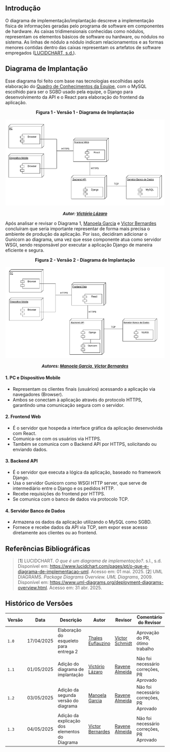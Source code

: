 ## Introdução

O diagrama de implementação/implantação descreve a implementação física de informações geradas pelo programa de software em componentes de hardware. As caixas tridimensionais conhecidas como nódulos, representam os elementos básicos de software ou hardware, ou nódulos no sistema. As linhas de nódulo a nódulo indicam relacionamentos e as formas menores contidas dentro das caixas representam os artefatos de software empregados ([LUCIDCHART, s.d.](#ref1)).

## Diagrama de Implantação

Esse diagrama foi feito com base nas tecnologias escolhidas após elaboração do [Quadro de Conhecimentos da Equipe](./Modelagem/quadroConhecimento.md), com o MySQL escolhido para ser o SGBD usado pela equipe, o Django para desenvolvimento da API e o React para elaboração do frontend da aplicação.

<center>
<p><b>Figura 1 - Versão 1 - Diagrama de Implantação</b></p>

![Diagrama de Implantação](../assets/diagrama-implantacao/diagrama_implantacao.png)

<font size="2"><p style="text-align: center"><b>*Autor: <a href="https://github.com/Victor-oss">Victório Lázaro</a>*</b></p></font>
</center>

Após analisar e revisar o Diagrama 1, [Manoela Garcia](https://github.com/manu-sgc) e [Victor Bernardes](https://github.com/VHbernardes) concluíram que seria importante representar de forma mais precisa o ambiente de produção da aplicação. Por isso, decidiram adicionar o Gunicorn ao diagrama, uma vez que esse componente atua como servidor WSGI, sendo responsável por executar a aplicação Django de maneira eficiente e segura.

<center>
<p><b>Figura 2 - Versão 2 - Diagrama de Implantação</b></p>

![Diagrama de Implantação - Versão 2](../assets/diagrama-implantacao/diagrama_implantacao2.png)

<font size="2"><p style="text-align: center"><b>*Autores: <a href="https://github.com/manu-sgc">Manoela Garcia, </a><a href="https://github.com/VHbernardes">Victor Bernardes</a>*</b></p></font>
</center>


#### 1. PC e Dispositivo Mobile
- Representam os clientes finais (usuários) acessando a aplicação via navegadores (Browser).
- Ambos se conectam à aplicação através do protocolo HTTPS, garantindo uma comunicação segura com o servidor.

#### 2. Frontend Web
- É o servidor que hospeda a interface gráfica da aplicação desenvolvida com React.
- Comunica-se com os usuários via HTTPS.
- Também se comunica com o Backend API por HTTPS, solicitando ou enviando dados.

#### 3. Backend API
- É o servidor que executa a lógica da aplicação, baseado no framework Django.
- Usa o servidor Gunicorn como WSGI HTTP server, que serve de intermediário entre o Django e os pedidos HTTP.
- Recebe requisições do frontend por HTTPS.
- Se comunica com o banco de dados via protocolo TCP.

#### 4. Servidor Banco de Dados
- Armazena os dados da aplicação utilizando o MySQL como SGBD.
- Fornece e recebe dados da API via TCP, sem expor esse acesso diretamente aos clientes ou ao frontend.


## Referências Bibliográficas

> [<a id='ref1'>1</a>] LUCIDCHART. *O que é um diagrama de implementação?*. s.l., s.d. Disponível em: <https://www.lucidchart.com/pages/pt/o-que-e-diagrama-de-implementacao-uml>. Acesso em: 01 mai. 2025.
> [<a id='ref2'>2</a>] UML DIAGRAMS. *Package Diagrams Overview. UML Diagrams*, 2009. Disponível em: <https://www.uml-diagrams.org/deployment-diagrams-overview.html>. Acesso em: 31 abr. 2025.

## Histórico de Versões

| Versão | Data       | Descrição               | Autor                                             | Revisor                                                | Comentário do Revisor |
| ------ | ---------- | ----------------------- | ------------------------------------------------- | ------------------------------------------------------ | --------------------- |
| `1.0`    | 17/04/2025 | Elaboração do esqueleto para entrega 2    |[Thales Euflauzino](https://github.com/thaleseuflauzino) | [Víctor Schmidt](https://github.com/moonshinerd)  | Aprovação do PR, ótimo trabalho |
| `1.1`    | 01/05/2025 | Adição do diagrama de implantação  |[Victório Lázaro](https://github.com/Victor-oss) |[Rayene Almeida](https://github.com/rayenealmeida) | Não foi necessário correções, PR Aprovado|
| `1.2`    | 03/05/2025 | Adição da segunda versão do diagrama  |[Manoela Garcia](https://github.com/manu-sgc) | [Rayene Almeida](https://github.com/rayenealmeida)  | Não foi necessário correções, PR Aprovado |
| `1.3`    | 04/05/2025 | Adição da explicação dos elementos do Diagrama  |[Victor Bernardes](https://github.com/VHbernardes) | [Rayene Almeida](https://github.com/rayenealmeida)  | Não foi necessário correções, PR Aprovado |